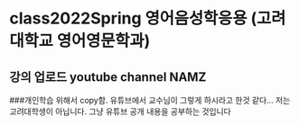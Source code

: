 # class2022Spring 영어음성학응용 (고려대학교 영어영문학과)
## 강의 업로드 youtube channel NAMZ
###개인학습 위해서 copy함. 유튜브에서 교수님이 그렇게 하시라고 한것 같다... 저는 고려대학생이 아닙니다. 그냥 유튜브 공개 내용을 공부하는 것입니다
